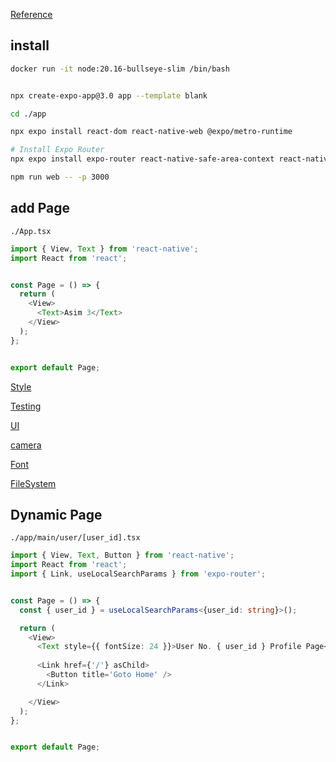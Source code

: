 [Reference](https://docs.expo.dev/versions/latest/)


## install
```bash
docker run -it node:20.16-bullseye-slim /bin/bash


npx create-expo-app@3.0 app --template blank

cd ./app

npx expo install react-dom react-native-web @expo/metro-runtime

# Install Expo Router
npx expo install expo-router react-native-safe-area-context react-native-screens expo-linking expo-constants expo-status-bar

npm run web -- -p 3000
```


## add Page
`./App.tsx`
```ts
import { View, Text } from 'react-native';
import React from 'react';


const Page = () => {
  return (
    <View>
      <Text>Asim 3</Text>
    </View>
  );
};


export default Page;
```

[Style](https://reactnative.dev/docs/style)

[Testing](https://reactnative.dev/docs/testing-overview)

[UI](https://docs.expo.dev/develop/user-interface/splash-screen-and-app-icon/)

[camera](https://docs.expo.dev/versions/latest/sdk/camera/)

[Font](https://docs.expo.dev/versions/latest/sdk/font/)

[FileSystem](https://docs.expo.dev/versions/latest/sdk/filesystem/)



## Dynamic Page
`./app/main/user/[user_id].tsx`
```ts
import { View, Text, Button } from 'react-native';
import React from 'react';
import { Link, useLocalSearchParams } from 'expo-router';


const Page = () => {
  const { user_id } = useLocalSearchParams<{user_id: string}>();

  return (
    <View>
      <Text style={{ fontSize: 24 }}>User No. { user_id } Profile Page</Text>
      
      <Link href={'/'} asChild>
        <Button title='Goto Home' />
      </Link>

    </View>
  );
};


export default Page;
```
